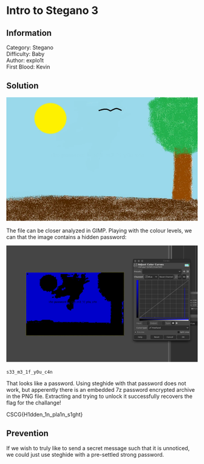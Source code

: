 # Intro to Stegano 3

## Information
Category: Stegano   
Difficulty: Baby   
Author: explo1t   
First Blood: Kevin   

## Solution

![](chall.jpg)

The file can be closer analyzed in GIMP. Playing with the colour levels, we can that the image contains a hidden password:

![](gimp.png)

`s33_m3_1f_y0u_c4n`

That looks like a password. Using steghide with that password does not work,
but apperently there is an embedded 7z password encrypted archive in the PNG file. Extracting and trying to unlock it successfully recovers the flag for the 
challange!

CSCG{H1dden_1n_pla1n_s1ght}


## Prevention

If we wish to truly like to send a secret message such that it is unnoticed, we could just use steghide with a pre-settled strong password.
